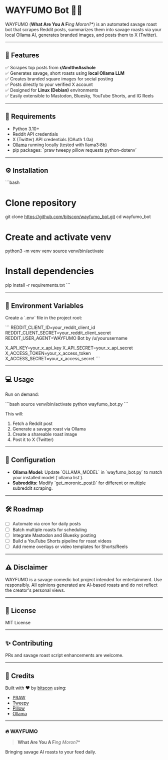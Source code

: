 # WAYFUMO Bot 🤖🔥

WAYFUMO (**What Are You A F***ing Moron?**) is an automated savage roast bot that scrapes Reddit posts, summarizes them into savage roasts via your local Ollama AI, generates branded images, and posts them to X (Twitter).

---

## 🚀 Features

✅ Scrapes top posts from **r/AmItheAsshole**  
✅ Generates savage, short roasts using **local Ollama LLM**  
✅ Creates branded square images for social posting  
✅ Posts directly to your verified X account  
✅ Designed for **Linux (Debian)** environments  
✅ Easily extensible to Mastodon, Bluesky, YouTube Shorts, and IG Reels

---

## 🔧 Requirements

- Python 3.10+
- Reddit API credentials
- X (Twitter) API credentials (OAuth 1.0a)
- [Ollama](https://ollama.com/) running locally (tested with llama3:8b)
- pip packages: \`praw tweepy pillow requests python-dotenv\`

---

## ⚙️ Installation

\`\`\`bash
# Clone repository
git clone https://github.com/bitscon/wayfumo_bot.git
cd wayfumo_bot

# Create and activate venv
python3 -m venv venv
source venv/bin/activate

# Install dependencies
pip install -r requirements.txt
\`\`\`

---

## 🔑 Environment Variables

Create a \`.env\` file in the project root:

\`\`\`
REDDIT_CLIENT_ID=your_reddit_client_id
REDDIT_CLIENT_SECRET=your_reddit_client_secret
REDDIT_USER_AGENT=WAYFUMO Bot by /u/yourusername

X_API_KEY=your_x_api_key
X_API_SECRET=your_x_api_secret
X_ACCESS_TOKEN=your_x_access_token
X_ACCESS_SECRET=your_x_access_secret
\`\`\`

---

## 💻 Usage

Run on demand:

\`\`\`bash
source venv/bin/activate
python wayfumo_bot.py
\`\`\`

This will:

1. Fetch a Reddit post  
2. Generate a savage roast via Ollama  
3. Create a shareable roast image  
4. Post it to X (Twitter)

---

## 📝 Configuration

- **Ollama Model:** Update \`OLLAMA_MODEL\` in \`wayfumo_bot.py\` to match your installed model (\`ollama list\`).  
- **Subreddits:** Modify \`get_moronic_post()\` for different or multiple subreddit scraping.

---

## 🛠️ Roadmap

- [ ] Automate via cron for daily posts  
- [ ] Batch multiple roasts for scheduling  
- [ ] Integrate Mastodon and Bluesky posting  
- [ ] Build a YouTube Shorts pipeline for roast videos  
- [ ] Add meme overlays or video templates for Shorts/Reels

---

## ⚠️ Disclaimer

WAYFUMO is a savage comedic bot project intended for entertainment. Use responsibly. All opinions generated are AI-based roasts and do not reflect the creator's personal views.

---

## 📄 License

MIT License

---

## ✨ Contributing

PRs and savage roast script enhancements are welcome.

---

## 🙏 Credits

Built with ❤️ by [bitscon](https://github.com/bitscon) using:

- [PRAW](https://praw.readthedocs.io/)
- [Tweepy](https://www.tweepy.org/)
- [Pillow](https://pillow.readthedocs.io/)
- [Ollama](https://ollama.com/)

---

### 🔥 **WAYFUMO**

> **What Are You A F***ing Moron?**

Bringing savage AI roasts to your feed daily.
